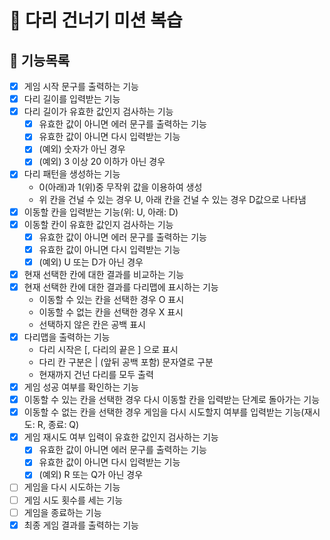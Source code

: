 # 🦑 다리 건너기 미션 복습

## 🐾 기능목록

- [x] 게임 시작 문구를 출력하는 기능
- [x] 다리 길이를 입력받는 기능
- [x] 다리 길이가 유효한 값인지 검사하는 기능
  - [x] 유효한 값이 아니면 에러 문구를 출력하는 기능
  - [x] 유효한 값이 아니면 다시 입력받는 기능
  - [x] (예외) 숫자가 아닌 경우
  - [x] (예외) 3 이상 20 이하가 아닌 경우
- [x] 다리 패턴을 생성하는 기능
  - 0(아래)과 1(위)중 무작위 값을 이용하여 생성
  - 위 칸을 건널 수 있는 경우 U, 아래 칸을 건널 수 있는 경우 D값으로 나타냄
- [x] 이동할 칸을 입력받는 기능(위: U, 아래: D)
- [x] 이동할 칸이 유효한 값인지 검사하는 기능
  - [x] 유효한 값이 아니면 에러 문구를 출력하는 기능
  - [x] 유효한 값이 아니면 다시 입력받는 기능
  - [x] (예외) U 또는 D가 아닌 경우
- [x] 현재 선택한 칸에 대한 결과를 비교하는 기능
- [x] 현재 선택한 칸에 대한 결과를 다리맵에 표시하는 기능
  - 이동할 수 있는 칸을 선택한 경우 O 표시
  - 이동할 수 없는 칸을 선택한 경우 X 표시
  - 선택하지 않은 칸은 공백 표시
- [x] 다리맵을 출력하는 기능
  - 다리 시작은 [, 다리의 끝은 ] 으로 표시
  - 다리 칸 구분은 | (앞뒤 공백 포함) 문자열로 구분
  - 현재까지 건넌 다리를 모두 출력
- [x] 게임 성공 여부를 확인하는 기능
- [x] 이동할 수 있는 칸을 선택한 경우 다시 이동할 칸을 입력받는 단계로 돌아가는 기능
- [x] 이동할 수 없는 칸을 선택한 경우 게임을 다시 시도할지 여부를 입력받는 기능(재시도: R, 종료: Q)
- [x] 게임 재시도 여부 입력이 유효한 값인지 검사하는 기능
  - [x] 유효한 값이 아니면 에러 문구를 출력하는 기능
  - [x] 유효한 값이 아니면 다시 입력받는 기능
  - [x] (예외) R 또는 Q가 아닌 경우
- [ ] 게임을 다시 시도하는 기능
- [ ] 게임 시도 횟수를 세는 기능
- [ ] 게임을 종료하는 기능
- [x] 최종 게임 결과를 출력하는 기능
